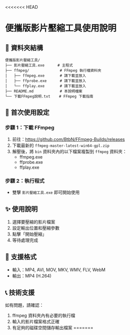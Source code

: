 <<<<<<< HEAD
# 便攜版影片壓縮工具使用說明

## 📁 資料夾結構
```
便攜版影片壓縮工具/
├── 影片壓縮工具.exe      # 主程式
├── ffmpeg/              # FFmpeg 執行檔資料夾
│   ├── ffmpeg.exe       # 請下載並放入
│   ├── ffprobe.exe      # 請下載並放入
│   └── ffplay.exe       # 請下載並放入
├── README.md            # 本說明檔案
└── 下載FFmpeg說明.txt    # FFmpeg 下載指南
```

## 🔧 首次使用設定

### 步驟 1：下載 FFmpeg
1. 前往：https://github.com/BtbN/FFmpeg-Builds/releases
2. 下載最新的 `ffmpeg-master-latest-win64-gpl.zip`
3. 解壓後，將 `bin` 資料夾內的以下檔案複製到 `ffmpeg` 資料夾：
   - ffmpeg.exe
   - ffprobe.exe
   - ffplay.exe

### 步驟 2：執行程式
- 雙擊 `影片壓縮工具.exe` 即可開始使用

## ✨ 使用說明
1. 選擇要壓縮的影片檔案
2. 設定輸出位置和壓縮參數
3. 點擊「開始壓縮」
4. 等待處理完成

## 🎯 支援格式
- 輸入：MP4, AVI, MOV, MKV, WMV, FLV, WebM
- 輸出：MP4 (H.264)

## 📞 技術支援
如有問題，請確認：
1. ffmpeg 資料夾內有必要的執行檔
2. 輸入的影片檔案格式正確
3. 有足夠的磁碟空間儲存輸出檔案
=======
